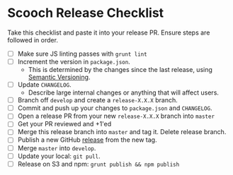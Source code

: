 # Scooch Release Checklist

Take this checklist and paste it into your release PR. Ensure steps are followed in order.

- [ ] Make sure JS linting passes with `grunt lint`
- [ ] Increment the version in `package.json`.
  - This is determined by the changes since the last release, using [Semantic Versioning](www.semver.org).
- [ ] Update `CHANGELOG`.
  - Describe large internal changes or anything that will affect users.
- [ ] Branch off `develop` and create a `release-X.X.X` branch.
- [ ] Commit and push up your changes to `package.json` and `CHANGELOG`.
- [ ] Open a release PR from your new `release-X.X.X` branch into `master`
- [ ] Get your PR reviewed and +1'ed
- [ ] Merge this release branch into `master` and tag it. Delete release branch.
- [ ] Publish a new GitHub [release](https://github.com/mobify/adaptivejs/releases) from the new tag.
- [ ] Merge `master` into `develop`.
- [ ] Update your local: `git pull`.
- [ ] Release on S3 and npm: `grunt publish && npm publish`
